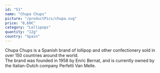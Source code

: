 ```yaml
---
id: "51"
name: "Chupa Chups"
picture: "/productPics/chupa.svg"
price: "0,60€"
category: "Lollipops"
quantity: "12g"
country: "Spain"
---
```

Chupa Chups is a Spanish brand of lollipop and other confectionery sold in over 150 countries around the world. <br>The brand was founded in 1958 by Enric Bernat, and is currently owned by the Italian-Dutch company Perfetti Van Melle.